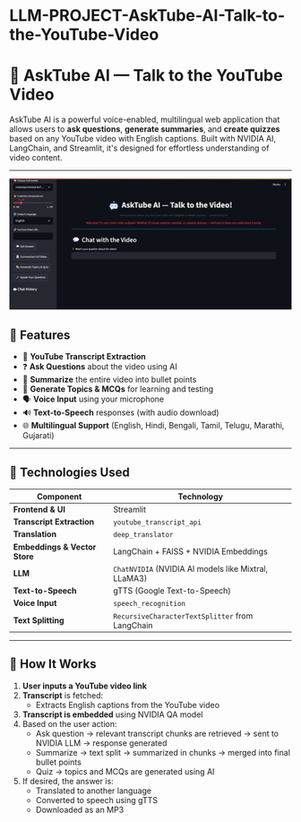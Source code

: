 # LLM-PROJECT-AskTube-AI-Talk-to-the-YouTube-Video

# 🎥 AskTube AI — Talk to the YouTube Video

AskTube AI is a powerful voice-enabled, multilingual web application that allows users to **ask questions**, **generate summaries**, and **create quizzes** based on any YouTube video with English captions. Built with NVIDIA AI, LangChain, and Streamlit, it's designed for effortless understanding of video content.

---


![AskTube Banner](https://raw.githubusercontent.com/chandan27082002/LLM-PROJECT-AskTube-AI-Talk-to-the-YouTube-Video/main/image.png)
## 🌟 Features

- 🔗 **YouTube Transcript Extraction**
- ❓ **Ask Questions** about the video using AI
- 📄 **Summarize** the entire video into bullet points
- 🧠 **Generate Topics & MCQs** for learning and testing
- 🗣️ **Voice Input** using your microphone
- 🔊 **Text-to-Speech** responses (with audio download)
- 🌐 **Multilingual Support** (English, Hindi, Bengali, Tamil, Telugu, Marathi, Gujarati)

---

## 🔧 Technologies Used

| Component | Technology |
|----------|-------------|
| **Frontend & UI** | Streamlit |
| **Transcript Extraction** | `youtube_transcript_api` |
| **Translation** | `deep_translator` |
| **Embeddings & Vector Store** | LangChain + FAISS + NVIDIA Embeddings |
| **LLM** | `ChatNVIDIA` (NVIDIA AI models like Mixtral, LLaMA3) |
| **Text-to-Speech** | gTTS (Google Text-to-Speech) |
| **Voice Input** | `speech_recognition` |
| **Text Splitting** | `RecursiveCharacterTextSplitter` from LangChain |

---

## 🚀 How It Works

1. **User inputs a YouTube video link**
2. **Transcript** is fetched:
   - Extracts English captions from the YouTube video
3. **Transcript is embedded** using NVIDIA QA model
4. Based on the user action:
   - Ask question → relevant transcript chunks are retrieved → sent to NVIDIA LLM → response generated
   - Summarize → text split → summarized in chunks → merged into final bullet points
   - Quiz → topics and MCQs are generated using AI
5. If desired, the answer is:
   - Translated to another language
   - Converted to speech using gTTS
   - Downloaded as an MP3

